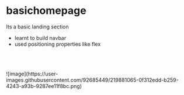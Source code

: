 ﻿# basichomepage
 Its a basic landing section <br>
 <ul>
  <li/>learnt to build navbar
  <li/>used positioning properties like flex
 </ul>
<br> <br> <br>
![image](https://user-images.githubusercontent.com/92685449/219881065-0f312edd-b259-4243-a93b-9287ee11f8bc.png)



